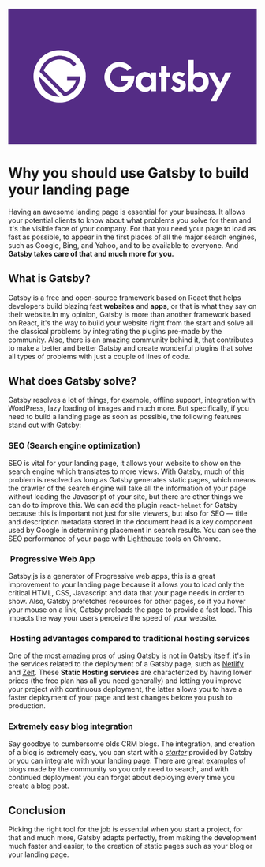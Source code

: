 ![Gatsby](images/gatsby.png)

# Why you should use Gatsby to build your landing page
Having an awesome landing page is essential for your business. It allows your potential clients to know about what problems you solve for them and it's the visible face of your company. For that you need your page to load as fast as possible, to appear in the first places of all the major search engines, such as Google, Bing, and Yahoo, and to be available to everyone. And **Gatsby takes care of that and much more for you.**

## What is Gatsby?
Gatsby is a free and open-source framework based on React that helps developers build blazing fast **websites** and  **apps**, or that is what they say on their website.In my opinion, Gatsby is more than another framework based on React, it's the way to build your website right from the start and solve all the classical problems by integrating the plugins pre-made by the community. Also, there is an amazing community behind it, that contributes to make a better and better Gatsby and create wonderful plugins that solve all types of problems with just a couple of lines of code.

## What does Gatsby solve?
Gatsby resolves a lot of things, for example, offline support, integration with WordPress, lazy loading of images and much more. But specifically, if you need to build a landing page as soon as possible, the following features stand out with Gatsby:

### SEO (Search engine optimization)
SEO is vital for your landing page, it allows your website to show on the search engine which translates to more views. With Gatsby, much of this problem is resolved as long as Gatsby generates static pages, which means the crawler of the search engine will take all the information of your page without loading the Javascript of your site, but there are other things we can do to improve this. We can add the plugin `react-helmet` for Gatsby because this is important not just for site viewers, but also for SEO — title and description metadata stored in the document head is a key component used by Google in determining placement in search results. You can see the SEO performance of your page with [Lighthouse](https://developers.google.com/web/tools/lighthouse) tools on Chrome.

###  Progressive Web App
Gatsby.js is a generator of Progressive web apps, this is a great improvement to your landing page because it allows you to load only the critical HTML, CSS, Javascript and data that your page needs in order to show. Also, Gatsby prefetches resources for other pages, so if you hover your mouse on a link, Gatsby preloads the page to provide a fast load. This impacts the way your users perceive the speed of your website.

###  Hosting advantages compared to traditional hosting services
One of the most amazing pros of using Gatsby is not in Gatsby itself, it's in the services related to the deployment of a Gatsby page, such as [Netlify](https://www.gatsbyjs.org/docs/deploying-to-netlify/) and [Zeit](https://zeit.co/). These **Static Hosting services** are characterized by having lower prices (the free plan has all you need generally) and letting you improve your project with continuous deployment, the latter allows you to have a faster deployment of your page and test changes before you push to production.

### Extremely easy blog integration
Say goodbye to cumbersome olds CRM blogs. The integration, and creation of a blog is extremely easy, you can start with a [*starter*]([https://www.gatsbyjs.org/starters/gatsbyjs/gatsby-starter-blog/](https://www.gatsbyjs.org/starters/gatsbyjs/gatsby-starter-blog/)) provided by Gatsby or you can integrate with your landing page. There are great [examples]([https://github.com/wp-graphql/gatsby-wpgraphql-blog-example](https://github.com/wp-graphql/gatsby-wpgraphql-blog-example)) of blogs made by the community so you only need to search, and with continued deployment you can forget about deploying every time you create a blog post.


## Conclusion
Picking the right tool for the job is essential when you start a project, for that and much more, Gatsby adapts perfectly, from making the development much faster and easier, to the creation of static pages such as your blog or your landing page.